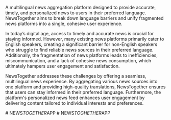 A multilingual news aggregation platform designed to provide accurate, timely, and personalized news to users in their preferred language. NewsTogether aims to break down language barriers and unify fragmented news platforms into a single, cohesive user experience.

In today’s digital age, access to timely and accurate news is crucial for staying informed. However, many existing news platforms primarily cater to English speakers, creating a significant barrier for non-English speakers who struggle to find reliable news sources in their preferred language. Additionally, the fragmentation of news platforms leads to inefficiencies, miscommunication, and a lack of cohesive news consumption, which ultimately hampers user engagement and satisfaction.

NewsTogether addresses these challenges by offering a seamless, multilingual news experience. By aggregating various news sources into one platform and providing high-quality translations, NewsTogether ensures that users can stay informed in their preferred language. Furthermore, the platform's personalized news feed enhances user engagement by delivering content tailored to individual interests and preferences.



#   N E W S _ T O G E T H E R _ A P P  
 #   N E W S _ T O G H E T H E R _ A P P  
 
